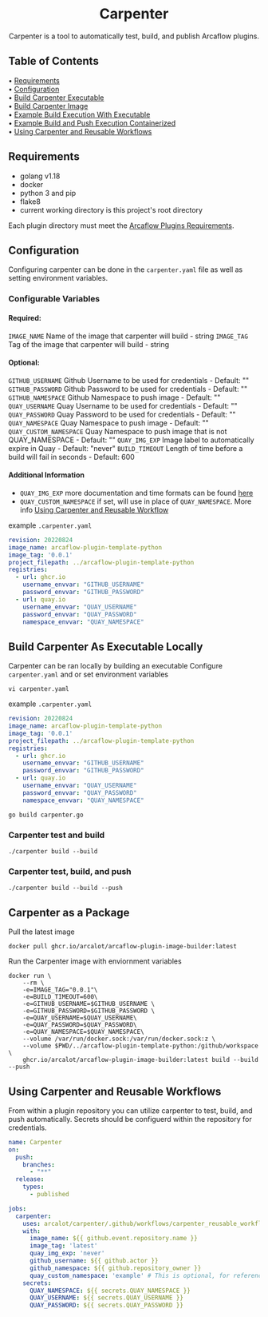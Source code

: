 <!-- markdownlint-configure-file {
  "MD013": {
    "code_blocks": false,
    "tables": false
  },
  "MD033": false,
  "MD041": false
} -->

<div align="center">

# Carpenter

Carpenter is a tool to automatically test, build, and publish Arcaflow plugins.
 
</div>

## Table of Contents

• [Requirements](#requirements)  
• [Configuration](#configuration)  
• [Build Carpenter Executable](#build-carpenter-executable)  
• [Build Carpenter Image](#build-carpenter-image)  
• [Example Build Execution With Executable](#example-build-execution-with-executable)  
• [Example Build and Push Execution Containerized](#example-build-and-push-execution-containerized)  
• [Using Carpenter and Reusable Workflows](#using-carpenter-and-reusable-workflows)  

## Requirements

* golang v1.18
* docker
* python 3 and pip
* flake8
* current working directory is this project's root directory

Each plugin directory must meet the [Arcaflow Plugins Requirements](https://github.com/arcalot/arcaflow-plugins#requirements-for-plugins).

## Configuration

Configuring carpenter can be done in the `carpenter.yaml` file as well as setting environment variables.

### Configurable Variables

#### Required:
  `IMAGE_NAME` Name of the image that carpenter will build - string
  `IMAGE_TAG`  Tag of the image that carpenter will build - string
#### Optional:  
  `GITHUB_USERNAME` Github Username to be used for credentials - Default: ""
  `GITHUB_PASSWORD` Github Password to be used for credentials - Default: ""
  `GITHUB_NAMESPACE` Github Namespace to push image - Default: ""
  `QUAY_USERNAME` Quay Username to be used for credentials - Default: ""
  `QUAY_PASSWORD` Quay Password to be used for credentials - Default: ""
  `QUAY_NAMESPACE` Quay Namespace to push image - Default: ""
  `QUAY_CUSTOM_NAMESPACE` Quay Namespace to push image that is not QUAY_NAMESPACE - Default: ""
  `QUAY_IMG_EXP` Image label to automatically expire in Quay - Default: "never"
  `BUILD_TIMEOUT` Length of time before a build will fail in seconds - Default: 600

#### Additional Information
* `QUAY_IMG_EXP` more documentation and time formats can be found [here](https://docs.projectquay.io/use_quay.html#:~:text=Setting%20tag%20expiration%20from%20a%20Dockerfile)
* `QUAY_CUSTOM_NAMESPACE` if set, will use in place of `QUAY_NAMESPACE`. More info [Using Carpenter and Reusable Workflow](#using-carpenter-and-reusable-workflows)


example `.carpenter.yaml`
```yaml
revision: 20220824
image_name: arcaflow-plugin-template-python
image_tag: '0.0.1'
project_filepath: ../arcaflow-plugin-template-python
registries:
  - url: ghcr.io
    username_envvar: "GITHUB_USERNAME"
    password_envvar: "GITHUB_PASSWORD"
  - url: quay.io
    username_envvar: "QUAY_USERNAME"
    password_envvar: "QUAY_PASSWORD"
    namespace_envvar: "QUAY_NAMESPACE"
```

## Build Carpenter As Executable Locally

Carpenter can be ran locally by building an executable
Configure `carpenter.yaml` and or set environment variables

```shell
vi carpenter.yaml
```

example `.carpenter.yaml`
```yaml
revision: 20220824
image_name: arcaflow-plugin-template-python
image_tag: '0.0.1'
project_filepath: ../arcaflow-plugin-template-python
registries:
  - url: ghcr.io
    username_envvar: "GITHUB_USERNAME"
    password_envvar: "GITHUB_PASSWORD"
  - url: quay.io
    username_envvar: "QUAY_USERNAME"
    password_envvar: "QUAY_PASSWORD"
    namespace_envvar: "QUAY_NAMESPACE"
```

```shell
go build carpenter.go
```
### Carpenter test and build

```shell
./carpenter build --build
```

### Carpenter test, build, and push

```shell
./carpenter build --build --push
```

## Carpenter as a Package

Pull the latest image

```shell
docker pull ghcr.io/arcalot/arcaflow-plugin-image-builder:latest
```

Run the Carpenter image with enviornment variables

```shell
docker run \
    --rm \
    -e=IMAGE_TAG="0.0.1"\
    -e=BUILD_TIMEOUT=600\
    -e=GITHUB_USERNAME=$GITHUB_USERNAME \
    -e=GITHUB_PASSWORD=$GITHUB_PASSWORD \
    -e=QUAY_USERNAME=$QUAY_USERNAME\
    -e=QUAY_PASSWORD=$QUAY_PASSWORD\
    -e=QUAY_NAMESPACE=$QUAY_NAMESPACE\
    --volume /var/run/docker.sock:/var/run/docker.sock:z \
    --volume $PWD/../arcaflow-plugin-template-python:/github/workspace \
    ghcr.io/arcalot/arcaflow-plugin-image-builder:latest build --build --push
```

## Using Carpenter and Reusable Workflows

From within a plugin repository you can utilize carpenter to test, build, and push automatically.
Secrets should be configuerd within the repository for credentials.

```yaml
name: Carpenter
on:
  push:
    branches:
      - "**"
  release:
    types:
      - published

jobs:
  carpenter:
    uses: arcalot/carpenter/.github/workflows/carpenter_reusable_workflow.yaml@main
    with:
      image_name: ${{ github.event.repository.name }}
      image_tag: 'latest'
      quay_img_exp: 'never'
      github_username: ${{ github.actor }}
      github_namespace: ${{ github.repository_owner }}
      quay_custom_namespace: 'example' # This is optional, for reference
    secrets: 
      QUAY_NAMESPACE: ${{ secrets.QUAY_NAMESPACE }}
      QUAY_USERNAME: ${{ secrets.QUAY_USERNAME }}
      QUAY_PASSWORD: ${{ secrets.QUAY_PASSWORD }}

```

